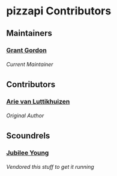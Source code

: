# pizzapi Contributors

## Maintainers

### [Grant Gordon](https://github.com/gamagori)
###### Current Maintainer

## Contributors

### [Arie van Luttikhuizen](https://github.com/aluttik)
###### Original Author

## Scoundrels

### [Jubilee Young](https://github.com/workingjubilee)
###### Vendored this stuff to get it running
